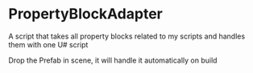 # PropertyBlockAdapter
A script that takes all property blocks related to my scripts and handles them with one U# script

Drop the Prefab in scene, it will handle it automatically on build
